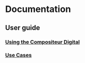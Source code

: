 # Documentation

## User guide

### [Using the Compositeur Digital](using_compositeur/index.md)

### [Use Cases](use_cases/index.md)
